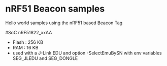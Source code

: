# nRF51 Beacon samples
Hello world samples using the nRF51 based Beacon Tag

#SoC nRF51822_xxAA
* Flash : 256 KB
* RAM : 16 KB
* used with a J-Link EDU and option -SelectEmuBySN with env variables SEG_JLEDU and SEG_DONGLE
